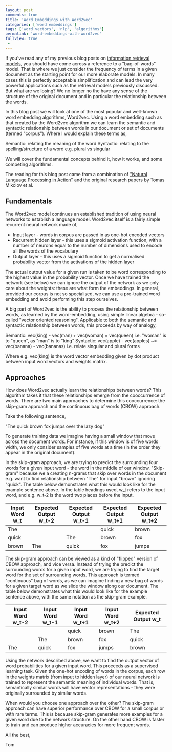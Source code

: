 ```yaml
---
layout: post
comments: true
title: 'Word Embeddings with Word2vec'
categories: ['word embeddings']
tags: ['word vectors', 'nlp', 'algorithms']
permalink: 'word-embeddings-with-word2vec'
fullview: true
 -
---
```


If you’ve read any of my previous blog posts on [information retrieval models](http://tpgmartin.com/information-retrieval-models-vector-space-model), you should have come across a reference to a "bag-of-words" model. That is where we just consider the frequency of terms in a given document as the starting point for our more elaborate models. In many cases this is perfectly acceptable simplification and can lead the very powerful applications such as the retrieval models previously discussed. But what are we losing? We no longer no the have any sense of the structure of the original document and in particular the relationship between the words.

In this blog post we will look at one of the most popular and well-known word embedding algorithms, Word2vec. Using a word embedding such as that created by the Word2vec algorithm we can learn the semantic and syntactic relationship between words in our document or set of documents (termed "corpus"). Where I would explain these terms as,

Semantic: relating the meaning of the word
Syntactic: relating to the spelling/structure of a word e.g. plural vs singular

We will cover the fundamental concepts behind it, how it works, and some competing algorithms.

The reading for this blog post came from a combination of ["Natural Language Processing in Action"](https://www.manning.com/books/natural-language-processing-in-action) and the original research papers by Tomas Mikolov et al.

## Fundamentals

The Word2vec model continues an established tradition of using neural networks to establish a language model. Word2vec itself is a fairly simple recurrent neural network made of,

* Input layer - words in corpus are passed in as one-hot encoded vectors
* Recurrent hidden layer - this uses a sigmoid activation function, with a number of neurons equal to the number of dimensions used to encode all the words of the vocabulary
* Output layer - this uses a sigmoid function to get a normalised probability vector from the activations of the hidden layer

The actual output value for a given run is taken to be word corresponding to the highest value in the probability vector. Once we have trained the network (see below) we can ignore the output of the network as we only care about the weights: these are what form the embeddings. In general, provided our corpus is not so specialised, we can use a pre-trained word embedding and avoid performing this step ourselves. 

A big part of Word2vec is the ability to process the relationship between words, as learned by the word-embedding, using simple linear algebra - so-called "vector oriented reasoning". Applicable to  both the semantic and syntactic relationship between words, this proceeds by way of analogy,

Semantic: vec(king) - vec(man) + vec(woman) = vec(queen) i.e. "woman" is to "queen", as "man" is to "king"
Syntactic: vec(apple) - vec(apples) ~= vec(banana) - vec(bananas) i.e. relate singular and plural forms

Where e.g. vec(king) is the word vector embedding given by dot product between input word vectors and weights matrix.

## Approaches

How does Word2vec actually learn the relationships between words? This algorithm takes it that these relationships emerge from the cooccurrence of words. There are two main approaches to determine this cooccurrence: the skip-gram approach and the continuous bag of words (CBOW) approach. 

Take the following sentence,

"The quick brown fox jumps over the lazy dog"

To generate training data we imagine having a small window that move across the document words. For instance, if this window is of five words width, we only consider samples of five words at a time (in the order they appear in the original document).

In the skip-gram approach, we are trying to predict the surrounding four words for a given input word - the word in the middle of our window. "Skip-gram" because we a creating n-grams that skip over words in the document e.g. want to find relationship between "The" for input "brown" ignoring "quick". The table below demonstrates what this would look like for the example sentence above. In the table headings used, w_t refers to the input word, and e.g. w_t-2 is the word two places before the input.

| Input Word w_t | Expected Output w_t-2 | Expected Output w_t-1 | Expected Output w_t+1 | Expected Output w_t+2 |
| -------------- | --------------------- | --------------------- | --------------------- | --------------------- |
| The | | | quick | brown |
| quick | | The | brown | fox |
| brown | The | quick | fox | jumps |

The skip-gram approach can be viewed as a kind of "flipped" version of CBOW approach, and vice versa. Instead of trying the predict the surrounding words for a given input word, we are trying to find the target word for the set of surrounding words. This approach is termed "continuous" bag of words, as we can imagine finding a new bag of words for a given target word as we slide the window along our document. The table below demonstrates what this would look like for the example sentence above, with the same notation as the skip-gram example.

| Input Word w_t-2 | Input Word w_t-1 | Input Word w_t+1 | Input Word w_t+2 | Expected Output w_t |
| ---------------- | ---------------- | ---------------- | ---------------- | ------------------- |
|                  |                  | quick | brown | The |
|  | The | brown | fox | quick |
| The | quick | fox | jumps | brown |


Using the network described above, we want to find the output vector of word probabilities for a given input word. This proceeds as a supervised learning task. Given the one-hot encoding of words in the corpus, each row in the weights matrix (from input to hidden layer) of our neural network is trained to represent the semantic meaning of individual words. That is, semantically similar words will have vector representations - they were originally surrounded by similar words. 

When would you choose one approach over the other? The skip-gram approach can have superior performance over CBOW for a small corpus or with rare terms. This is because skip-gram generates more examples for a given word due to the network structure. On the other hand CBOW is faster to train and can produce higher accuracies for more frequent words.

All the best,

Tom
